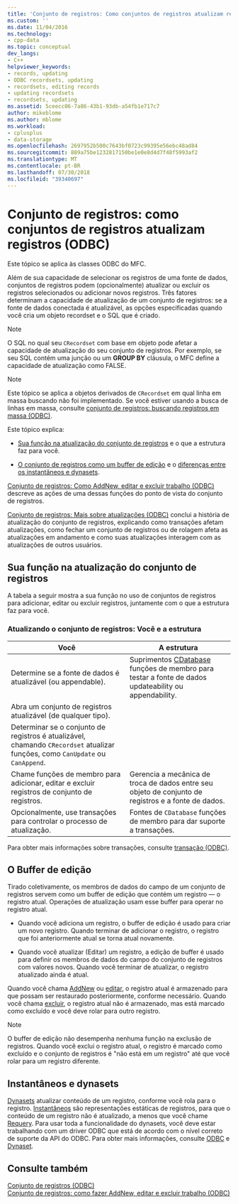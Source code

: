 ```yaml
---
title: 'Conjunto de registros: Como conjuntos de registros atualizam registros (ODBC) | Microsoft Docs'
ms.custom: ''
ms.date: 11/04/2016
ms.technology:
- cpp-data
ms.topic: conceptual
dev_langs:
- C++
helpviewer_keywords:
- records, updating
- ODBC recordsets, updating
- recordsets, editing records
- updating recordsets
- recordsets, updating
ms.assetid: 5ceecc06-7a86-43b1-93db-a54fb1e717c7
author: mikeblome
ms.author: mblome
ms.workload:
- cplusplus
- data-storage
ms.openlocfilehash: 2697952b500c7643bf0723c99395e56ebc48ad84
ms.sourcegitcommit: 889a75be1232817150be1e0e8d4d7f48f5993af2
ms.translationtype: MT
ms.contentlocale: pt-BR
ms.lasthandoff: 07/30/2018
ms.locfileid: "39340697"
---
```

# <a name="recordset-how-recordsets-update-records-odbc"></a>Conjunto de registros: como conjuntos de registros atualizam registros (ODBC)
Este tópico se aplica às classes ODBC do MFC.  
  
 Além de sua capacidade de selecionar os registros de uma fonte de dados, conjuntos de registros podem (opcionalmente) atualizar ou excluir os registros selecionados ou adicionar novos registros. Três fatores determinam a capacidade de atualização de um conjunto de registros: se a fonte de dados conectada é atualizável, as opções especificadas quando você cria um objeto recordset e o SQL que é criado.  
  
> [!NOTE]
>  O SQL no qual seu `CRecordset` com base em objeto pode afetar a capacidade de atualização do seu conjunto de registros. Por exemplo, se seu SQL contém uma junção ou um **GROUP BY** cláusula, o MFC define a capacidade de atualização como FALSE.  
  
> [!NOTE]
>  Este tópico se aplica a objetos derivados de `CRecordset` em qual linha em massa buscando não foi implementado. Se você estiver usando a busca de linhas em massa, consulte [conjunto de registros: buscando registros em massa (ODBC)](../../data/odbc/recordset-fetching-records-in-bulk-odbc.md).  
  
 Este tópico explica:  
  
-   [Sua função na atualização do conjunto de registros](#_core_your_role_in_recordset_updating) e o que a estrutura faz para você.  
  
-   [O conjunto de registros como um buffer de edição](#_core_the_edit_buffer) e o [diferenças entre os instantâneos e dynasets](#_core_dynasets_and_snapshots).  
  
 [Conjunto de registros: Como AddNew, editar e excluir trabalho (ODBC)](../../data/odbc/recordset-how-addnew-edit-and-delete-work-odbc.md) descreve as ações de uma dessas funções do ponto de vista do conjunto de registros.  
  
 [Conjunto de registros: Mais sobre atualizações (ODBC)](../../data/odbc/recordset-more-about-updates-odbc.md) conclui a história de atualização do conjunto de registros, explicando como transações afetam atualizações, como fechar um conjunto de registros ou de rolagem afeta as atualizações em andamento e como suas atualizações interagem com as atualizações de outros usuários.  
  
##  <a name="_core_your_role_in_recordset_updating"></a> Sua função na atualização do conjunto de registros  
 A tabela a seguir mostra a sua função no uso de conjuntos de registros para adicionar, editar ou excluir registros, juntamente com o que a estrutura faz para você.  
  
### <a name="recordset-updating-you-and-the-framework"></a>Atualizando o conjunto de registros: Você e a estrutura  
  
|Você|A estrutura|  
|---------|-------------------|  
|Determine se a fonte de dados é atualizável (ou appendable).|Suprimentos [CDatabase](../../mfc/reference/cdatabase-class.md) funções de membro para testar a fonte de dados updateability ou appendability.|  
|Abra um conjunto de registros atualizável (de qualquer tipo).||  
|Determinar se o conjunto de registros é atualizável, chamando `CRecordset` atualizar funções, como `CanUpdate` ou `CanAppend`.||  
|Chame funções de membro para adicionar, editar e excluir registros de conjunto de registros.|Gerencia a mecânica de troca de dados entre seu objeto de conjunto de registros e a fonte de dados.|  
|Opcionalmente, use transações para controlar o processo de atualização.|Fontes de `CDatabase` funções de membro para dar suporte a transações.|  
  
 Para obter mais informações sobre transações, consulte [transação (ODBC)](../../data/odbc/transaction-odbc.md).  
  
##  <a name="_core_the_edit_buffer"></a> O Buffer de edição  
 Tirado coletivamente, os membros de dados do campo de um conjunto de registros servem como um buffer de edição que contém um registro — o registro atual. Operações de atualização usam esse buffer para operar no registro atual.  
  
-   Quando você adiciona um registro, o buffer de edição é usado para criar um novo registro. Quando terminar de adicionar o registro, o registro que foi anteriormente atual se torna atual novamente.  
  
-   Quando você atualizar (Editar) um registro, a edição de buffer é usado para definir os membros de dados do campo do conjunto de registros com valores novos. Quando você terminar de atualizar, o registro atualizado ainda é atual.  
  
 Quando você chama [AddNew](../../mfc/reference/crecordset-class.md#addnew) ou [editar](../../mfc/reference/crecordset-class.md#edit), o registro atual é armazenado para que possam ser restaurado posteriormente, conforme necessário. Quando você chama [excluir](../../mfc/reference/crecordset-class.md#delete), o registro atual não é armazenado, mas está marcado como excluído e você deve rolar para outro registro.  
  
> [!NOTE]
>  O buffer de edição não desempenha nenhuma função na exclusão de registros. Quando você exclui o registro atual, o registro é marcado como excluído e o conjunto de registros é "não está em um registro" até que você rolar para um registro diferente.  
  
##  <a name="_core_dynasets_and_snapshots"></a> Instantâneos e dynasets  
 [Dynasets](../../data/odbc/dynaset.md) atualizar conteúdo de um registro, conforme você rola para o registro. [Instantâneos](../../data/odbc/snapshot.md) são representações estáticas de registros, para que o conteúdo de um registro não é atualizado, a menos que você chame [Requery](../../mfc/reference/crecordset-class.md#requery). Para usar toda a funcionalidade do dynasets, você deve estar trabalhando com um driver ODBC que está de acordo com o nível correto de suporte da API do ODBC. Para obter mais informações, consulte [ODBC](../../data/odbc/odbc-basics.md) e [Dynaset](../../data/odbc/dynaset.md).  
  
## <a name="see-also"></a>Consulte também  
 [Conjunto de registros (ODBC)](../../data/odbc/recordset-odbc.md)   
 [Conjunto de registros: como fazer AddNew, editar e excluir trabalho (ODBC)](../../data/odbc/recordset-how-addnew-edit-and-delete-work-odbc.md)